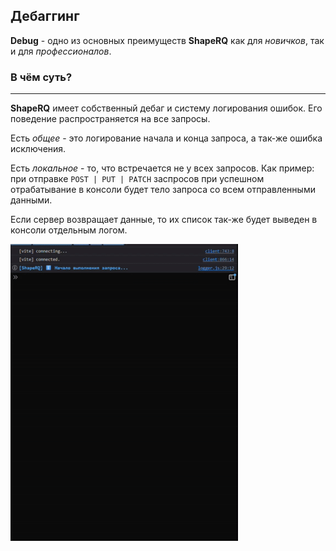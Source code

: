 Дебаггинг
---
**Debug** - одно из основных преимуществ **ShapeRQ** как для *новичков*, так и для *профессионалов*.

### В чём суть?
<hr>

**ShapeRQ** имеет собственный дебаг и систему логирования ошибок. 
Его поведение распространяется на все запросы. 

Есть *общее* - это логирование начала и конца запроса, а так-же ошибка исключения.

Есть *локальное* - то, что встречается не у всех запросов. Как пример: при отправке `POST | PUT | PATCH` заспросов
при успешном отрабатывание в консоли будет тело запроса со всем отправленными данными.

Если сервер возвращает данные, то их список так-же будет выведен в консоли отдельным логом.

![gif](/assets/successExample.gif)